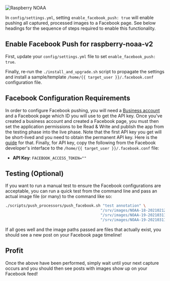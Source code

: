 ![Raspberry NOAA](../assets/header_1600_v2.png)

In `config/settings.yml`, setting `enable_facebook_push: true` will enable pushing all captured, processed
images to a Facebook page. See below headings for the sequence of steps required to enable this functionality.

## Enable Facebook Push for raspberry-noaa-v2

First, update your `config/settings.yml` file to set `enable_facebook_push: true`.

Finally, re-run the `./install_and_upgrade.sh` script to propagate the settings and install a sample/template
`/home/{{ target_user }}/.facebook.conf` configuration file.

## Facebook Configuration Requirements

In order to configure Facebook pushing, you will need a [Business account](https://www.facebook.com/business/help/1710077379203657?id=180505742745347) and a Facebook page which ID you will use to get the API key. Once you've created a business account
and created a Facebook page, you must then set the application permissions to be Read & Write and publish the app from the testing phase into the live phase. Note that the first API key you get will be short-lived and you need to obtain the permanent API key. Here is the [guide](https://elfsight.com/blog/how-to-get-facebook-access-token/#:~:text=Go%20to%20Facebook%20Developer%20account,.facebook.com%2Fapps.&text=Press%20Create%20App%20ID%20and,select%20Get%20User%20Access%20Token.) for that. Finally, for API key, copy the following from the Facebook developer's interface to the
`/home/{{ target_user }}/.facebook.conf` file:

* **API Key**: `FACEBOOK_ACCESS_TOKEN=""`

## Testing (Optional)

If you want to run a manual test to ensure the Facebook configurations are acceptable, you can run a quick test
from the command line and pass an actual image file (or many) to the command like so:

```bash
./scripts/push_processors/push_facebook.sh "test annotation" \
                                          "/srv/images/NOAA-18-20210212-091356-MCIR.jpg" \
                                          "/srv/images/NOAA-19-20210311-060645-ZA.jpg"   \
                                          "/srv/images/NOAA-19-20210311-060645-spectrogram.png"
```

If all goes well and the image paths passed are files that actually exist, you should see a new post on your
Facebook page timeline!

## Profit

Once the above have been performed, simply wait until your next capture occurs and you should then see posts with
images show up on your Facebook feed!
